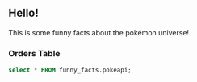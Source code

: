 ## Hello!

This is some funny facts about the pokémon universe!


### Orders Table

```sql poke
select * FROM funny_facts.pokeapi;
```

<DataTable data={poke} title="Heaviest Pokémon" />
